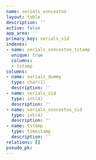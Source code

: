 ```yaml
---
name: serials_snncostno
layout: table
description: ''
active: false
app_area: ''
primary_key: serials_sid
indexes:
- name: serials_snncostno_tstamp
  unique: true
  columns:
  - tstamp
columns:
- name: serials_dummy
  type: char(1)
  description: ''
- name: serials_sid
  type: int(4)
  description: ''
- name: serials_snncostno_sid
  type: int(4)
  description: ''
- name: tstamp
  type: timestamp
  description: ''
relations: []
pseudo_pk: 
---
```


